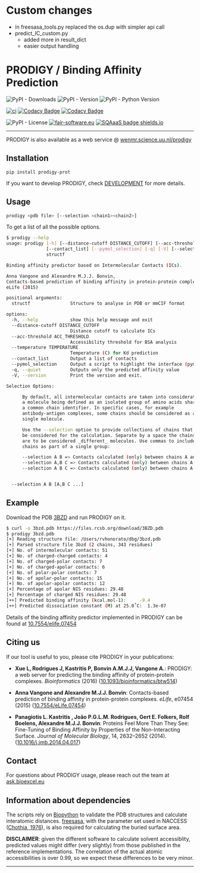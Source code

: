 # Custom changes

- in freesasa_tools.py replaced the os.dup with simpler api call
- predict_IC_custom.py
  - added more in result_dict
  - easier output handling

# PRODIGY / Binding Affinity Prediction 

![PyPI - Downloads](https://img.shields.io/pypi/dm/prodigy-prot)
![PyPI - Version](https://img.shields.io/pypi/v/prodigy-prot)
![PyPI - Python Version](https://img.shields.io/pypi/pyversions/prodigy-prot)

[![ci](https://github.com/haddocking/prodigy/actions/workflows/ci.yml/badge.svg)](https://github.com/haddocking/prodigy/actions/workflows/ci.yml)
[![Codacy Badge](https://app.codacy.com/project/badge/Grade/98180cbac27d4a5aaf46a3dd72c3174d)](https://www.codacy.com/gh/haddocking/prodigy/dashboard?utm_source=github.com&utm_medium=referral&utm_content=haddocking/prodigy&utm_campaign=Badge_Grade)
[![Codacy Badge](https://app.codacy.com/project/badge/Coverage/98180cbac27d4a5aaf46a3dd72c3174d)](https://www.codacy.com/gh/haddocking/prodigy/dashboard?utm_source=github.com&utm_medium=referral&utm_content=haddocking/prodigy&utm_campaign=Badge_Coverage)

![PyPI - License](https://img.shields.io/pypi/l/prodigy-prot)
[![fair-software.eu](https://img.shields.io/badge/fair--software.eu-%E2%97%8F%20%20%E2%97%8F%20%20%E2%97%8F%20%20%E2%97%8F%20%20%E2%97%8F-green)](https://fair-software.eu)
[![SQAaaS badge shields.io](https://img.shields.io/badge/sqaaas%20software-gold-yellow)](https://api.eu.badgr.io/public/assertions/w8HcpcH4Svi3-UZ93LHHMA "SQAaaS gold badge achieved")

* * *

PRODIGY is also available as a web service @ [wenmr.science.uu.nl/prodigy](https://wenmr.science.uu.nl/prodigy/)

## Installation

```text
pip install prodigy-prot
```

If you want to develop PRODIGY, check [DEVELOPMENT](DEVELOPMENT.md) for more details.

## Usage

```bash
prodigy <pdb file> [--selection <chain1><chain2>]
```

To get a list of all the possible options.

```bash
$ prodigy --help
usage: prodigy [-h] [--distance-cutoff DISTANCE_CUTOFF] [--acc-threshold ACC_THRESHOLD] [--temperature TEMPERATURE]
               [--contact_list] [--pymol_selection] [-q] [-V] [--selection A B [A,B C ...]]
               structf

Binding affinity predictor based on Intermolecular Contacts (ICs).

Anna Vangone and Alexandre M.J.J. Bonvin,
Contacts-based prediction of binding affinity in protein-protein complexes.
eLife (2015)

positional arguments:
  structf               Structure to analyse in PDB or mmCIF format

options:
  -h, --help            show this help message and exit
  --distance-cutoff DISTANCE_CUTOFF
                        Distance cutoff to calculate ICs
  --acc-threshold ACC_THRESHOLD
                        Accessibility threshold for BSA analysis
  --temperature TEMPERATURE
                        Temperature (C) for Kd prediction
  --contact_list        Output a list of contacts
  --pymol_selection     Output a script to highlight the interface (pymol)
  -q, --quiet           Outputs only the predicted affinity value
  -V, --version         Print the version and exit.

Selection Options:

      By default, all intermolecular contacts are taken into consideration,
      a molecule being defined as an isolated group of amino acids sharing
      a common chain identifier. In specific cases, for example
      antibody-antigen complexes, some chains should be considered as a
      single molecule.

      Use the --selection option to provide collections of chains that should
      be considered for the calculation. Separate by a space the chains that
      are to be considered _different_ molecules. Use commas to include multiple
      chains as part of a single group:

      --selection A B => Contacts calculated (only) between chains A and B.
      --selection A,B C => Contacts calculated (only) between chains A and C; and B and C.
      --selection A B C => Contacts calculated (only) between chains A and B; B and C; and A and C.


  --selection A B [A,B C ...]
```

## Example

Download the PDB [3BZD](https://www.rcsb.org/structure/3bzd) and run PRODIGY on it.

```bash
$ curl -o 3bzd.pdb https://files.rcsb.org/download/3BZD.pdb
$ prodigy 3bzd.pdb
[+] Reading structure file: /Users/rvhonorato/dbg/3bzd.pdb
[+] Parsed structure file 3bzd (2 chains, 343 residues)
[+] No. of intermolecular contacts: 51
[+] No. of charged-charged contacts: 4
[+] No. of charged-polar contacts: 7
[+] No. of charged-apolar contacts: 6
[+] No. of polar-polar contacts: 7
[+] No. of apolar-polar contacts: 15
[+] No. of apolar-apolar contacts: 12
[+] Percentage of apolar NIS residues: 29.48
[+] Percentage of charged NIS residues: 29.48
[++] Predicted binding affinity (kcal.mol-1):     -9.4
[++] Predicted dissociation constant (M) at 25.0˚C:  1.3e-07
```

Details of the binding affinity predictor implemented in PRODIGY can be found at [10.7554/elife.07454](https://doi.org/10.7554/elife.07454)

## Citing us

If our tool is useful to you, please cite PRODIGY in your publications:

- **Xue L, Rodrigues J, Kastritis P, Bonvin A.M.J.J, Vangone A.**: PRODIGY: a web server for predicting the binding affinity of protein-protein complexes. _Bioinformatics_ (2016) ([10.1093/bioinformatics/btw514](https://doi.org/10.1093/bioinformatics/btw514))

- **Anna Vangone and Alexandre M.J.J. Bonvin**: Contacts-based prediction of binding affinity in protein-protein complexes. _eLife_, e07454 (2015) ([10.7554/eLife.07454](https://doi.org/10.7554/elife.07454))

- **Panagiotis L. Kastritis , João P.G.L.M. Rodrigues, Gert E. Folkers, Rolf Boelens, Alexandre M.J.J. Bonvin**: Proteins Feel More Than They See: Fine-Tuning of Binding Affinity by Properties of the Non-Interacting Surface. _Journal of Molecular Biology_, 14, 2632–2652 (2014). ([10.1016/j.jmb.2014.04.017](https://doi.org/10.1016/j.jmb.2014.04.017))

## Contact

For questions about PRODIGY usage, please reach out the team at [ask.bioexcel.eu](https://ask.bioexcel.eu/)

## Information about dependencies

The scripts rely on [Biopython](www.biopython.org) to validate the PDB structures and calculate
interatomic distances. [freesasa](https://github.com/mittinatten/freesasa), with the parameter
set used in NACCESS ([Chothia, 1976](http://www.ncbi.nlm.nih.gov/pubmed/994183)), is also
required for calculating the buried surface area.

**DISCLAIMER**: given the different software to calculate solvent accessiblity, predicted
values might differ (very slightly) from those published in the reference implementations.
The correlation of the actual atomic accessibilities is over 0.99, so we expect these
differences to be very minor.

---
